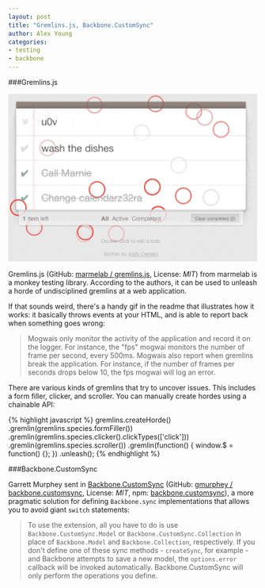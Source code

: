 ```yaml
---
layout: post
title: "Gremlins.js, Backbone.CustomSync"
author: Alex Young
categories:
- testing
- backbone
---
```


###Gremlins.js

![Gremlins.js](/images/posts/monkeytesting.gif)

Gremlins.js (GitHub: [marmelab / gremlins.js](https://github.com/marmelab/gremlins.js), License: _MIT_) from marmelab is a monkey testing library.  According to the authors, it can be used to unleash a horde of undisciplined gremlins at a web application.

If that sounds weird, there's a handy gif in the readme that illustrates how it works: it basically throws events at your HTML, and is able to report back when something goes wrong:

> Mogwais only monitor the activity of the application and record it on the logger. For instance, the "fps" mogwai monitors the number of frame per second, every 500ms.
> Mogwais also report when gremlins break the application. For instance, if the number of frames per seconds drops below 10, the fps mogwai will log an error.

There are various kinds of gremlins that try to uncover issues.  This includes a form filler, clicker, and scroller.  You can manually create hordes using a chainable API:

{% highlight javascript %}
gremlins.createHorde()
  .gremlin(gremlins.species.formFiller())
  .gremlin(gremlins.species.clicker().clickTypes(['click']))
  .gremlin(gremlins.species.scroller())
  .gremlin(function() {
    window.$ = function() {};
  })
  .unleash();
{% endhighlight %}

###Backbone.CustomSync

Garrett Murphey sent in [Backbone.CustomSync](http://gmurphey.com/2014/03/09/backbone-custom-sync.html#.Ux9J7ud_tbU) (GitHub: [gmurphey / backbone.customsync](https://github.com/gmurphey/backbone.customsync), License: _MIT_, npm: [backbone.customsync](https://www.npmjs.org/package/backbone.customsync)), a more pragmatic solution for defining `Backbone.sync` implementations that allows you to avoid giant `switch` statements:

> To use the extension, all you have to do is use `Backbone.CustomSync.Model` or `Backbone.CustomSync.Collection` in place of `Backbone.Model` and `Backbone.Collection`, respectively.
> If you don't define one of these sync methods - `createSync`, for example - and Backbone attempts to save a new model, the `options.error` callback will be invoked automatically. Backbone.CustomSync will only perform the operations you define.


